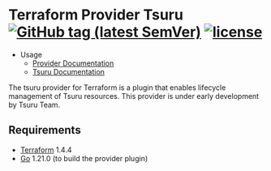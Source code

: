 # Terraform Provider Tsuru [![GitHub tag (latest SemVer)](https://img.shields.io/github/v/tag/tsuru/terraform-provider-tsuru?label=release)](https://github.com/tsuru/terraform-provider-tsuru/releases) [![license](https://img.shields.io/github/license/tsuru/terraform-provider-tsuru.svg)]()

- Usage
  - [Provider Documentation](https://registry.terraform.io/providers/tsuru/tsuru/latest/docs)
  - [Tsuru Documentation](https://docs.tsuru.io/)

The tsuru provider for Terraform is a plugin that enables lifecycle management of Tsuru resources. This provider is under early development by Tsuru Team.

## Requirements

-	[Terraform](https://www.terraform.io/downloads.html) 1.4.4
-	[Go](https://golang.org/doc/install) 1.21.0 (to build the provider plugin)
